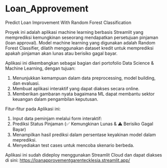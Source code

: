 # Loan_Approvement
Predict Loan Improvement With Random Forest Classification

Proyek ini adalah aplikasi machine learning berbasis Streamlit yang memprediksi kemungkinan seseorang mendapatkan persetujuan pinjaman (loan approval).
Model machine learning yang digunakan adalah Random Forest Classifier, dilatih menggunakan dataset kredit untuk memprediksi apakah pinjaman akan lunas atau berisiko gagal bayar.

Aplikasi ini dikembangkan sebagai bagian dari portofolio Data Science & Machine Learning, dengan tujuan:

1. Menunjukkan kemampuan dalam data preprocessing, model building, dan evaluasi.
2. Membuat aplikasi interaktif yang dapat diakses secara online.
3. Memberikan gambaran nyata bagaimana ML dapat membantu sektor keuangan dalam pengambilan keputusan.

Fitur-fitur pada Aplikasi ini:
1. Input data peminjam melalui form interaktif:
2. Prediksi Status Pinjaman (✅ Kemungkinan Lunas & ⚠️ Berisiko Gagal Bayar)
3. Menampilkan hasil prediksi dalam persentase keyakinan model dalam meprediksi.
4. Menyediakan test cases untuk mencoba skenario berbeda.

Aplikasi ini sudah dideploy menggunakan Streamlit Cloud dan dapat diakses di sini: https://loanapprovementgarentecklesia.streamlit.app/

   
